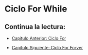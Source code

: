# Ciclo For While

## Continua la lectura:

- [Capitulo Anterior: Ciclo For](./../13_For)

- [Capitulo Siguiente: Ciclo For Forver](./../15_For-Forever)
